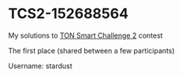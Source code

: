 # TCS2-152688564
My solutions to [TON Smart Challenge 2](https://ton.org/ton-smart-challenge-2) contest

The first place (shared between a few participants)

Username: stardust

